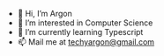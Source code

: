 - 👋 Hi, I’m Argon
- 👀 I’m interested in Computer Science
- 🌱 I’m currently learning Typescript
- 📫 Mail me at techyargon@gmail.com
